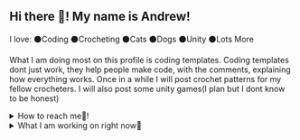 ## Hi there 👋! My name is Andrew!

I love:
⚫Coding
⚫Crocheting
⚫Cats
⚫Dogs
⚫Unity
⚫Lots More

What I am doing most on this profile is coding templates. Coding templates dont just work, they help people make code, with the comments, explaining how everything works. Once in a while I will post crochet patterns for my fellow crocheters. I will also post some unity games(I plan but I dont know to be honest)

<details>
  <summary>How to reach me📱!</summary>
- My [Discord](https://discord.com/users/1352063672108847115)  
- My Email(primaltagad@gmail.com)
</details>

<details>
  <summary>What I am working on right now🔧</summary>
-An easy way to learn python for complete beginners
</details>

<!--
**AndrewVR17/AndrewVR17** is a ✨ _special_ ✨ repository because its `README.md` (this file) appears on your GitHub profile.

Here are some ideas to get you started:

- 🔭 I’m currently working on ...
- 🌱 I’m currently learning ...
- 👯 I’m looking to collaborate on ...
- 🤔 I’m looking for help with ...
- 💬 Ask me about ...
- 📫 How to reach me: ...
- 😄 Pronouns: ...
- ⚡ Fun fact: ...
-->

